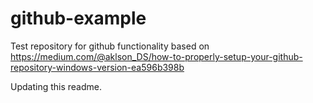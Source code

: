 # github-example
Test repository for github functionality based on https://medium.com/@aklson_DS/how-to-properly-setup-your-github-repository-windows-version-ea596b398b

Updating this readme.
